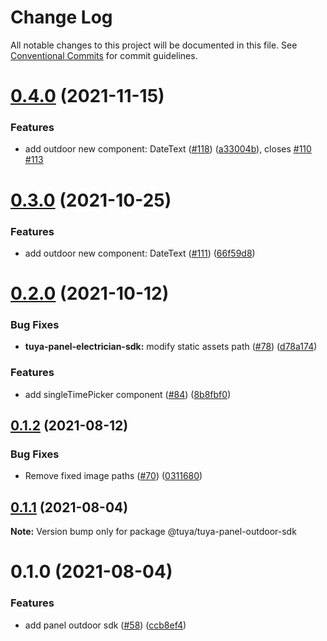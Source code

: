 # Change Log

All notable changes to this project will be documented in this file.
See [Conventional Commits](https://conventionalcommits.org) for commit guidelines.

# [0.4.0](https://github.com/tuya/tuya-panel-sdk/compare/@tuya/tuya-panel-outdoor-sdk@0.3.0...@tuya/tuya-panel-outdoor-sdk@0.4.0) (2021-11-15)


### Features

* add outdoor new component: DateText ([#118](https://github.com/tuya/tuya-panel-sdk/issues/118)) ([a33004b](https://github.com/tuya/tuya-panel-sdk/commit/a33004b9cd8b4aae2de768e8aa917c4c6a084e7e)), closes [#110](https://github.com/tuya/tuya-panel-sdk/issues/110) [#113](https://github.com/tuya/tuya-panel-sdk/issues/113)





# [0.3.0](https://github.com/tuya/tuya-panel-sdk/compare/@tuya/tuya-panel-outdoor-sdk@0.2.0...@tuya/tuya-panel-outdoor-sdk@0.3.0) (2021-10-25)


### Features

* add outdoor new component: DateText ([#111](https://github.com/tuya/tuya-panel-sdk/issues/111)) ([66f59d8](https://github.com/tuya/tuya-panel-sdk/commit/66f59d85e4958df562ff47c44dbe4d9dcc91a305))





# [0.2.0](https://github.com/tuya/tuya-panel-sdk/compare/@tuya/tuya-panel-outdoor-sdk@0.1.2...@tuya/tuya-panel-outdoor-sdk@0.2.0) (2021-10-12)


### Bug Fixes

* **tuya-panel-electrician-sdk:** modify static assets path ([#78](https://github.com/tuya/tuya-panel-sdk/issues/78)) ([d78a174](https://github.com/tuya/tuya-panel-sdk/commit/d78a1749966e7e7348fcc8614a7c15ff4954e76f))


### Features

* add singleTimePicker component ([#84](https://github.com/tuya/tuya-panel-sdk/issues/84)) ([8b8fbf0](https://github.com/tuya/tuya-panel-sdk/commit/8b8fbf04aed68e1570bcd4b339ddfd726bf45ae5))





## [0.1.2](https://github.com/tuya/tuya-panel-sdk/compare/@tuya/tuya-panel-outdoor-sdk@0.1.1...@tuya/tuya-panel-outdoor-sdk@0.1.2) (2021-08-12)


### Bug Fixes

* Remove fixed image paths ([#70](https://github.com/tuya/tuya-panel-sdk/issues/70)) ([0311680](https://github.com/tuya/tuya-panel-sdk/commit/0311680c25246b97e02a131ed3dbde0d36c9467f))





## [0.1.1](https://github.com/tuya/tuya-panel-sdk/compare/@tuya/tuya-panel-outdoor-sdk@0.1.0...@tuya/tuya-panel-outdoor-sdk@0.1.1) (2021-08-04)

**Note:** Version bump only for package @tuya/tuya-panel-outdoor-sdk





# 0.1.0 (2021-08-04)


### Features

* add panel outdoor sdk ([#58](https://github.com/tuya/tuya-panel-sdk/issues/58)) ([ccb8ef4](https://github.com/tuya/tuya-panel-sdk/commit/ccb8ef42b3795cf446101f5d850b667adb6209ec))
